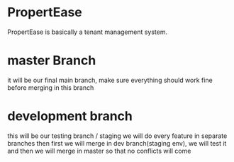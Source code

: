 # PropertEase
PropertEase is basically a tenant management system.


# master Branch
it will be our final main branch, make sure everything should work fine before merging in this branch

# development branch
this will be our testing branch / staging 
we will do every feature in separate branches then first we will merge in dev branch(staging env),
we will test it and then we will merge in master so that no conflicts will come
